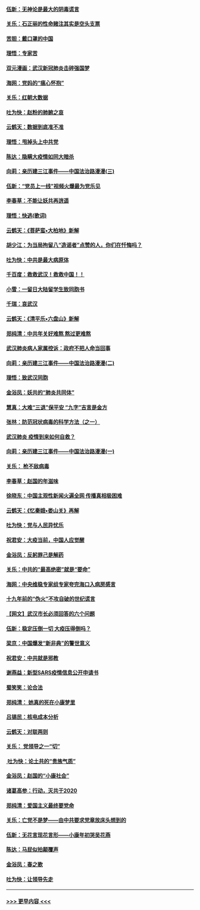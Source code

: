 #### [伍新：无神论是最大的阴毒谎言](../pages/nsc993/n11846129.md?t=02052022) 
#### [关乐：石正丽的性命赌注其实是空头支票](../pages/nsc993/n11846109.md?t=02052022) 
#### [苦胆：戴口罩的中国](../pages/nsc993/n11845576.md?t=02052022) 
#### [理悟：专家苦](../pages/nsc993/n11845564.md?t=02052022) 
#### [双元漫画：武汉新冠肺炎击碎强国梦](../pages/nsc993/n11843320.md?t=02052022) 
#### [海网：党妈的“瘟心怀抱”](../pages/nsc993/n11840740.md?t=02052022) 
#### [关乐：红朝大数据](../pages/nsc993/n11840675.md?t=02052022) 
#### [吐为快：赵粉的肺腑之哀](../pages/nsc993/n11840618.md?t=02052022) 
#### [云鹤天：数据到底准不准](../pages/nsc993/n11840325.md?t=02052022) 
#### [理悟：甩掉头上中共党](../pages/nsc993/n11838826.md?t=02052022) 
#### [陈达：隐瞒大疫情如同大暗杀](../pages/nsc993/n11838771.md?t=02052022) 
#### [向莉：亲历建三江事件——中国法治路漫漫(三)](../pages/nsc993/n11831825.md?t=02052022) 
#### [伍新：“党员上一线”视频火爆最为党乐见](../pages/nsc993/n11838200.md?t=02052022) 
#### [李春草：不能让妖共再逍遥](../pages/nsc993/n11838102.md?t=02052022) 
#### [理悟：快逃(歌词)](../pages/nsc993/n11838083.md?t=02052022) 
#### [云鹤天：《菩萨蛮▪大柏地》新解](../pages/nsc993/n11838059.md?t=02052022) 
#### [胡少江：为当局拘留八“造谣者”点赞的人，你们在忏悔吗？](../pages/nsc993/n11836801.md?t=02052022) 
#### [吐为快：中共是最大病原体](../pages/nsc993/n11836748.md?t=02052022) 
#### [千百度：救救武汉！救救中国！！](../pages/nsc993/n11836145.md?t=02052022) 
#### [小雪：一留日大陆留学生致同胞书](../pages/nsc993/n11834624.md?t=02052022) 
#### [千瑞：哀武汉](../pages/nsc993/n11833647.md?t=02052022) 
#### [云鹤天：《清平乐▪六盘山》新解](../pages/nsc993/n11833611.md?t=02052022) 
#### [郑纯清：中共年关好难熬 熬过更难熬](../pages/nsc993/n11833489.md?t=02052022) 
#### [武汉肺炎病人家属控诉：政府不把人命当回事](../pages/nsc993/n11833205.md?t=02052022) 
#### [向莉：亲历建三江事件——中国法治路漫漫(二)](../pages/nsc993/n11829102.md?t=02052022) 
#### [理悟：致武汉同胞](../pages/nsc993/n11831522.md?t=02052022) 
#### [金浴凤：妖共的“肺炎共同体”](../pages/nsc993/n11829448.md?t=02052022) 
#### [慧真：大难“三退”保平安 “九字”吉言是金方](../pages/nsc993/n11829501.md?t=02052022) 
#### [张林：防范冠状病毒的科学方法（之一）](../pages/nsc993/n11828618.md?t=02052022) 
#### [武汉肺炎 疫情到来如何自救？](../pages/nsc993/n11827632.md?t=02052022) 
#### [向莉：亲历建三江事件——中国法治路漫漫(一)](../pages/nsc993/n11827190.md?t=02052022) 
#### [关乐： 枪不敌病毒](../pages/nsc993/n11826746.md?t=02052022) 
#### [李春草：赵国的年滋味](../pages/nsc993/n11826321.md?t=02052022) 
#### [徐晓东：中国主观性新闻火遍全网 传播真相极困难](../pages/nsc993/n11826508.md?t=02052022) 
#### [云鹤天：《忆秦娥▪娄山关》再解](../pages/nsc993/n11824682.md?t=02052022) 
#### [吐为快：党与人民异忧乐](../pages/nsc993/n11824660.md?t=02052022) 
#### [祝君安：大疫当前，中国人应觉醒](../pages/nsc993/n11821946.md?t=02052022) 
#### [金浴凤：反躬罪己是解药](../pages/nsc993/n11820280.md?t=02052022) 
#### [关乐：中共的“最高绝密”就是“要命”](../pages/nsc993/n11816946.md?t=02052022) 
#### [海网：中央维稳专家组专家夸完海口入病房感言](../pages/nsc993/n11815138.md?t=02052022) 
#### [十九年前的“伪火”不攻自破的世纪谎言](../pages/nsc993/n11813238.md?t=02052022) 
#### [【网文】武汉市长必须回答的六个问题](../pages/nsc993/n11813848.md?t=02052022) 
#### [伍新：稳定压倒一切 大疫压得倒吗？](../pages/nsc993/n11812634.md?t=02052022) 
#### [梁京：中国爆发“新非典”的警世意义](../pages/nsc993/n11812554.md?t=02052022) 
#### [祝君安：中共就是邪教](../pages/nsc993/n11812431.md?t=02052022) 
#### [谢燕益：新型SARS疫情信息公开申请书](../pages/nsc993/n11808840.md?t=02052022) 
#### [蜀笑笑：论合法](../pages/nsc993/n11808064.md?t=02052022) 
#### [郑纯清： 她真的死在小康梦里](../pages/nsc993/n11806623.md?t=02052022) 
#### [吕锡民：核电成本分析](../pages/nsc993/n11806284.md?t=02052022) 
#### [云鹤天：对联两则](../pages/nsc993/n11805957.md?t=02052022) 
#### [关乐： 党领导之一“切”](../pages/nsc993/n11804505.md?t=02052022) 
#### [ 吐为快：论土共的“贵族气质”](../pages/nsc993/n11804490.md?t=02052022) 
#### [金浴凤：赵国的“小康社会”](../pages/nsc993/n11804452.md?t=02052022) 
#### [诸葛高参：行动，灭共于2020](../pages/nsc993/n11804120.md?t=02052022) 
#### [郑纯清：爱国主义最终要党命](../pages/nsc993/n11802197.md?t=02052022) 
#### [关乐：亡党不是梦——由中共要求党章放床头想到的](../pages/nsc993/n11802156.md?t=02052022) 
#### [伍新：无花言现花言形——小康年初哭吴花燕](../pages/nsc993/n11800044.md?t=02052022) 
#### [陈达：马屁似拍颠覆声](../pages/nsc993/n11800010.md?t=02052022) 
#### [金浴凤：春之歌](../pages/nsc993/n11797687.md?t=02052022) 
#### [吐为快：让领导先走](../pages/nsc993/n11797512.md?t=02052022) 

----
#### [ >>> 更早内容 <<< ](../indexes/nsc993-earlier.md)
